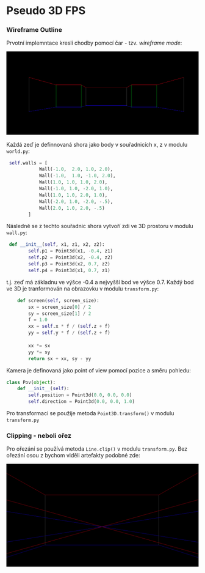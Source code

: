# Pseudo 3D FPS

### Wireframe Outline

Prvotní implemntace kreslí chodby pomocí čar - tzv. _wireframe mode_:

![doc/wire.png](doc/wire.png)

Každá zeď je definnovaná shora jako body v souřadnicích x, z v modulu `world.py`:

```python
 self.walls = [
            Wall(-1.0,  2.0, 1.0, 2.0),
            Wall(-1.0,  1.0, -1.0, 2.0),
            Wall(1.0, 1.0, 1.0, 2.0),
            Wall(-1.0, 1.0, -2.0, 1.0),
            Wall(1.0, 1.0, 2.0, 1.0),
            Wall(-2.0, 1.0, -2.0, -.5),
            Wall(2.0, 1.0, 2.0, -.5)
        ]
```

Následně se z techto souřadnic shora vytvoří zdi ve 3D prostoru v modulu `wall.py`:
```python
 def __init__(self, x1, z1, x2, z2):
        self.p1 = Point3d(x1, -0.4, z1)
        self.p2 = Point3d(x2, -0.4, z2)
        self.p3 = Point3d(x2, 0.7, z2)
        self.p4 = Point3d(x1, 0.7, z1)
```

t.j. zeď má základnu ve výšce -0.4 a nejvyšší bod ve výšce 0.7. Každý bod ve 3D je tranformován na obrazovku v modulu `transform.py`:

```python
    def screen(self, screen_size):
        sx = screen_size[0] / 2
        sy = screen_size[1] / 2
        f = 1.0
        xx = self.x * f / (self.z + f)
        yy = self.y * f / (self.z + f)

        xx *= sx
        yy *= sy
        return sx + xx, sy - yy
```

Kamera je definovaná jako point of view pomocí pozice a směru pohledu:

```python
class Pov(object):
    def __init__(self):
        self.position = Point3d(0.0, 0.0, 0.0)
        self.direction = Point3d(0.0, 0.0, 1.0)

```

Pro transformaci se použije metoda `Point3D.transform()` v modulu `transform.py`

### Clipping - neboli ořez

Pro ořezání se používá metoda `Line.clip()` v modulu `transform.py`. Bez ořezání osou z bychom viděli artefakty podobné zde:

![doc/noclip.png](doc/noclip.png)
